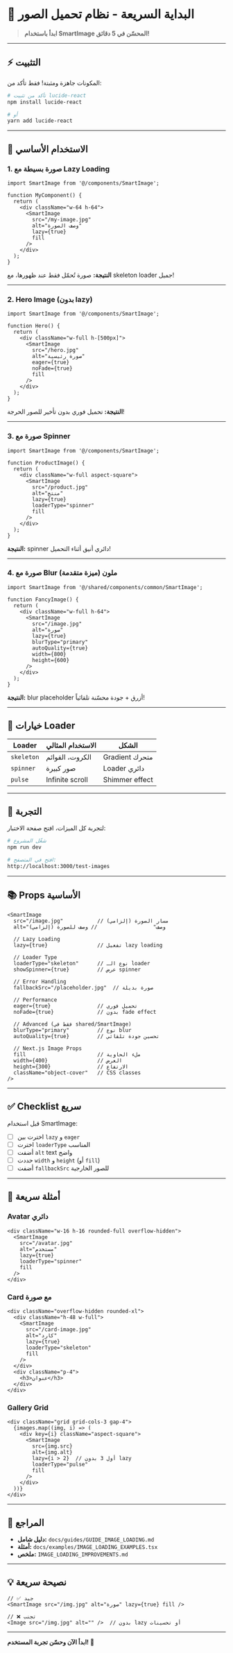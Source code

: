 # 🚀 البداية السريعة - نظام تحميل الصور

> **ابدأ باستخدام SmartImage المحسّن في 5 دقائق!**

---

## ⚡ التثبيت

المكونات جاهزة ومثبتة! فقط تأكد من:

```bash
# تأكد من تثبيت lucide-react
npm install lucide-react

# أو
yarn add lucide-react
```

---

## 📝 الاستخدام الأساسي

### 1. صورة بسيطة مع Lazy Loading

```tsx
import SmartImage from '@/components/SmartImage';

function MyComponent() {
  return (
    <div className="w-64 h-64">
      <SmartImage 
        src="/my-image.jpg"
        alt="وصف الصورة"
        lazy={true}
        fill
      />
    </div>
  );
}
```

**النتيجة:** صورة تُحمّل فقط عند ظهورها، مع skeleton loader جميل!

---

### 2. Hero Image (بدون lazy)

```tsx
import SmartImage from '@/components/SmartImage';

function Hero() {
  return (
    <div className="w-full h-[500px]">
      <SmartImage 
        src="/hero.jpg"
        alt="صورة رئيسية"
        eager={true}
        noFade={true}
        fill
      />
    </div>
  );
}
```

**النتيجة:** تحميل فوري بدون تأخير للصور الحرجة!

---

### 3. صورة مع Spinner

```tsx
import SmartImage from '@/components/SmartImage';

function ProductImage() {
  return (
    <div className="w-full aspect-square">
      <SmartImage 
        src="/product.jpg"
        alt="منتج"
        lazy={true}
        loaderType="spinner"
        fill
      />
    </div>
  );
}
```

**النتيجة:** spinner دائري أنيق أثناء التحميل!

---

### 4. صورة مع Blur ملون (ميزة متقدمة)

```tsx
import SmartImage from '@/shared/components/common/SmartImage';

function FancyImage() {
  return (
    <div className="w-full h-64">
      <SmartImage 
        src="/image.jpg"
        alt="صورة"
        lazy={true}
        blurType="primary"
        autoQuality={true}
        width={800}
        height={600}
      />
    </div>
  );
}
```

**النتيجة:** blur placeholder أزرق + جودة محسّنة تلقائياً!

---

## 🎨 خيارات Loader

| Loader | الاستخدام المثالي | الشكل |
|--------|------------------|-------|
| `skeleton` | الكروت، القوائم | Gradient متحرك |
| `spinner` | صور كبيرة | Loader دائري |
| `pulse` | Infinite scroll | Shimmer effect |

---

## 🧪 التجربة

لتجربة كل الميزات، افتح صفحة الاختبار:

```bash
# شغّل المشروع
npm run dev

# افتح في المتصفح:
http://localhost:3000/test-images
```

---

## 📚 Props الأساسية

```tsx
<SmartImage
  src="/image.jpg"           // مسار الصورة (إلزامي)
  alt="وصف"                  // وصف للصورة (إلزامي)
  
  // Lazy Loading
  lazy={true}                // تفعيل lazy loading
  
  // Loader Type
  loaderType="skeleton"      // نوع الـ loader
  showSpinner={true}         // عرض spinner
  
  // Error Handling
  fallbackSrc="/placeholder.jpg"  // صورة بديلة
  
  // Performance
  eager={true}               // تحميل فوري
  noFade={true}              // بدون fade effect
  
  // Advanced (فقط في shared/SmartImage)
  blurType="primary"         // نوع blur
  autoQuality={true}         // تحسين جودة تلقائي
  
  // Next.js Image Props
  fill                       // ملء الحاوية
  width={400}                // العرض
  height={300}               // الارتفاع
  className="object-cover"   // CSS classes
/>
```

---

## ✅ Checklist سريع

قبل استخدام SmartImage:

- [ ] اخترت بين `lazy` و `eager`
- [ ] اخترت `loaderType` المناسب
- [ ] أضفت `alt` text واضح
- [ ] حددت `width` و `height` (أو `fill`)
- [ ] أضفت `fallbackSrc` للصور الخارجية

---

## 🎯 أمثلة سريعة

### Avatar دائري

```tsx
<div className="w-16 h-16 rounded-full overflow-hidden">
  <SmartImage 
    src="/avatar.jpg"
    alt="مستخدم"
    lazy={true}
    loaderType="spinner"
    fill
  />
</div>
```

### Card مع صورة

```tsx
<div className="overflow-hidden rounded-xl">
  <div className="h-48 w-full">
    <SmartImage 
      src="/card-image.jpg"
      alt="كارد"
      lazy={true}
      loaderType="skeleton"
      fill
    />
  </div>
  <div className="p-4">
    <h3>عنوان</h3>
  </div>
</div>
```

### Gallery Grid

```tsx
<div className="grid grid-cols-3 gap-4">
  {images.map((img, i) => (
    <div key={i} className="aspect-square">
      <SmartImage 
        src={img.src}
        alt={img.alt}
        lazy={i > 2}  // أول 3 بدون lazy
        loaderType="pulse"
        fill
      />
    </div>
  ))}
</div>
```

---

## 🔗 المراجع

- **دليل شامل:** `docs/guides/GUIDE_IMAGE_LOADING.md`
- **أمثلة:** `docs/examples/IMAGE_LOADING_EXAMPLES.tsx`
- **ملخص:** `IMAGE_LOADING_IMPROVEMENTS.md`

---

## 💡 نصيحة سريعة

```tsx
// ✅ جيد
<SmartImage src="/img.jpg" alt="صورة" lazy={true} fill />

// ❌ تجنب
<Image src="/img.jpg" alt="" />  // بدون lazy أو تحسينات
```

---

**ابدأ الآن وحسّن تجربة المستخدم! 🚀**
